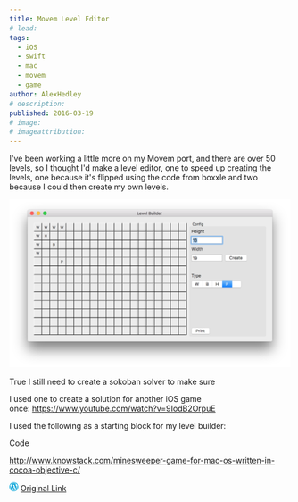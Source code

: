 ```yaml
---
title: Movem Level Editor
# lead:
tags:
  - iOS
  - swift
  - mac
  - movem
  - game
author: AlexHedley
# description:
published: 2016-03-19
# image:
# imageattribution:
---
```


I've been working a little more on my Movem port, and there are over 50 levels, so I thought I'd make a level editor, one to speed up creating the levels, one because it's flipped using the code from boxxle and two because I could then create my own levels.

![Screen Shot 2016-03-19 at 22.11.37.png](images/screen-shot-2016-03-19-at-22-11-37.png)

True I still need to create a sokoban solver to make sure

I used one to create a solution for another iOS game once: https://www.youtube.com/watch?v=9IodB2OrpuE

I used the following as a starting block for my level builder:

Code

http://www.knowstack.com/minesweeper-game-for-mac-os-written-in-cocoa-objective-c/

![Wordpress](../images/wordpress.png "Wordpress") [Original Link](https://alexhedley.wordpress.com/2016/03/19/movem-level-editor/)
